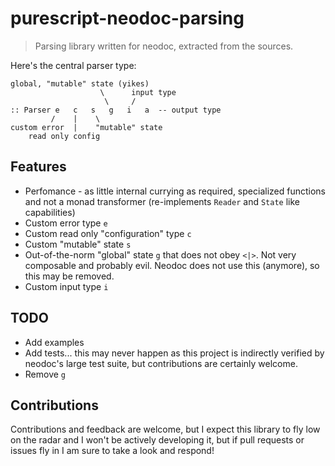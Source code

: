 # purescript-neodoc-parsing

> Parsing library written for neodoc, extracted from the sources.

Here's the central parser type:

```
global, "mutable" state (yikes)
                    \      input type
                     \     /
:: Parser e   c   s   g   i   a  -- output type
         /    |    \
custom error  |    "mutable" state
    read only config
```

## Features

* Perfomance - as little internal currying as required, specialized functions
  and not a monad transformer (re-implements `Reader` and `State` like
  capabilities)
* Custom error type `e`
* Custom read only "configuration" type `c`
* Custom "mutable" state `s`
* Out-of-the-norm "global" state `g` that does not obey `<|>`. Not very
  composable and probably evil. Neodoc does not use this (anymore), so this may
  be removed.
* Custom input type `i`

## TODO

* Add examples
* Add tests... this may never happen as this project is indirectly verified by
  neodoc's large test suite, but contributions are certainly welcome.
* Remove `g`

## Contributions

Contributions and feedback are welcome, but I expect this library to fly low
on the radar and I won't be actively developing it, but if pull requests or
issues fly in I am sure to take a look and respond!
